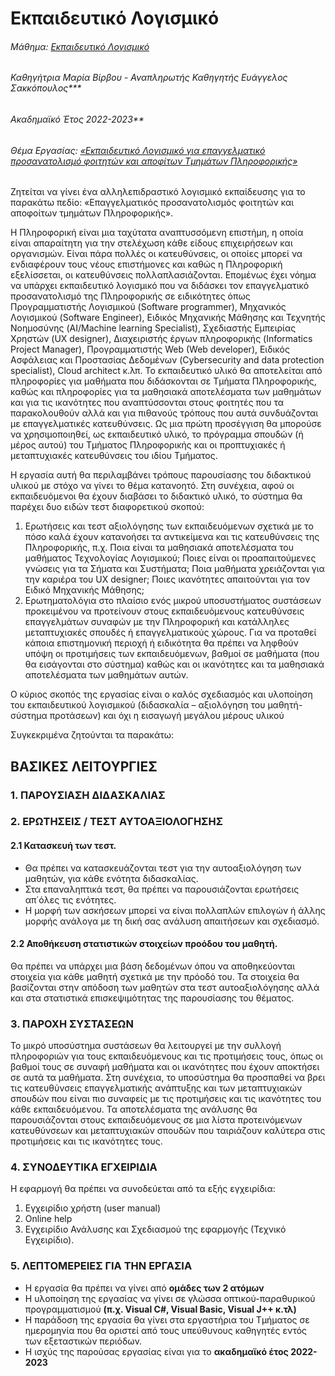 # Εκπαιδευτικό Λογισμικό

###### Μάθημα: <u>Εκπαιδευτικό Λογισμικό</u>
###### Καθηγήτρια Μαρία Βίρβου - Αναπληρωτής Καθηγητής Ευάγγελος Σακκόπουλος***
###### Ακαδημαϊκό Έτος 2022-2023**
###### Θέμα Εργασίας: <u>«Εκπαιδευτικό Λογισμικό για επαγγελματικό προσανατολισμό φοιτητών και αποφίτων Τμημάτων Πληροφορικής»</u>

Ζητείται να γίνει ένα αλληλεπιδραστικό λογισμικό εκπαίδευσης για το παρακάτω πεδίο: «Επαγγελματικός προσανατολισμός φοιτητών και αποφοίτων τμημάτων Πληροφορικής».

H Πληροφορική είναι μια ταχύτατα αναπτυσσόμενη επιστήμη, η οποία είναι απαραίτητη για την στελέχωση κάθε είδους επιχειρήσεων και οργανισμών. Είναι πάρα πολλές οι κατευθύνσεις, οι οποίες μπορεί να ενδιαφέρουν τους νέους επιστήμονες και καθώς η Πληροφορική εξελίσσεται, οι κατευθύνσεις πολλαπλασιάζονται. Επομένως έχει νόημα να υπάρχει εκπαιδευτικό λογισμικό που να διδάσκει τον επαγγελματικό προσανατολισμό της Πληροφορικής σε ειδικότητες όπως Προγραμματιστής Λογισμικού (Software programmer), Μηχανικός Λογισμικού (Software Engineer), Ειδικός Μηχανικής Μάθησης και Τεχνητής Νοημοσύνης (AI/Machine learning Specialist), Σχεδιαστής Εμπειρίας Χρηστών (UX designer), Διαχειριστής έργων πληροφορικής (Informatics Project Manager), Προγραμματιστής Web (Web developer), Ειδικός Ασφάλειας και Προστασίας Δεδομένων (Cybersecurity and data protection specialist), Cloud architect κ.λπ. Το εκπαιδευτικό υλικό θα αποτελείται από πληροφορίες για μαθήματα που διδάσκονται σε Τμήματα Πληροφορικής, καθώς και πληροφορίες για τα μαθησιακά αποτελέσματα των μαθημάτων και για τις ικανότητες που αναπτύσσονται στους φοιτητές που τα παρακολουθούν αλλά και για πιθανούς τρόπους που αυτά συνδυάζονται με επαγγελματικές κατευθύνσεις. Ως μια πρώτη προσέγγιση θα μπορούσε να χρησιμοποιηθεί, ως εκπαιδευτικό υλικό, το πρόγραμμα σπουδών (ή μέρος αυτού) του Τμήματος Πληροφορικής και οι προπτυχιακές ή μεταπτυχιακές κατευθύνσεις του ιδίου Τμήματος.

Η εργασία αυτή θα περιλαμβάνει τρόπους παρουσίασης του διδακτικού υλικού με στόχο να γίνει το θέμα κατανοητό. Στη συνέχεια, αφού οι εκπαιδευόμενοι θα έχουν διαβάσει το διδακτικό υλικό, το σύστημα θα παρέχει δυο ειδών τεστ διαφορετικού σκοπού:

1. Ερωτήσεις και τεστ αξιολόγησης των εκπαιδευόμενων σχετικά με το πόσο καλά έχουν κατανοήσει τα αντικείμενα και τις κατευθύνσεις της Πληροφορικής, π.χ. Ποια είναι τα μαθησιακά αποτελέσματα του μαθήματος Τεχνολογίας Λογισμικού; Ποιες είναι οι προαπαιτούμενες γνώσεις για τα Σήματα και Συστήματα; Ποια μαθήματα χρειάζονται για την καριέρα του UX designer; Ποιες ικανότητες απαιτούνται για τον Ειδικό Μηχανικής Μάθησης;
2. Ερωτηματολόγια στο πλαίσιο ενός μικρού υποσυστήματος συστάσεων προκειμένου να προτείνουν στους εκπαιδευόμενους κατευθύνσεις επαγγελμάτων συναφών με την Πληροφορική και κατάλληλες μεταπτυχιακές σπουδές ή επαγγελματικούς χώρους. Για να προταθεί κάποια επιστημονική περιοχή ή ειδικότητα θα πρέπει να ληφθούν υπόψη οι προτιμήσεις των εκπαιδευόμενων, βαθμοί σε μαθήματα (που θα εισάγονται στο σύστημα) καθώς και οι ικανότητες και τα μαθησιακά αποτελέσματα των μαθημάτων αυτών.

Ο κύριος σκοπός της εργασίας είναι ο καλός σχεδιασμός και υλοποίηση του εκπαιδευτικού λογισμικού (διδασκαλία – αξιολόγηση του μαθητή- σύστημα προτάσεων) και όχι η εισαγωγή μεγάλου μέρους υλικού

Συγκεκριμένα ζητούνται τα παρακάτω:

## ΒΑΣΙΚΕΣ ΛΕΙΤΟΥΡΓΙΕΣ

### 1. ΠΑΡΟΥΣΙΑΣΗ ΔΙΔΑΣΚΑΛΙΑΣ

### 2. ΕΡΩΤΗΣΕΙΣ / ΤΕΣΤ ΑΥΤΟΑΞΙΟΛΟΓΗΣΗΣ

#### 2.1 Κατασκευή των τεστ.
+ Θα πρέπει να κατασκευάζονται τεστ για την αυτοαξιολόγηση των μαθητών, για κάθε ενότητα διδασκαλίας.
+ Στα επαναληπτικά τεστ, θα πρέπει να παρουσιάζονται ερωτήσεις απ΄όλες τις ενότητες.
+ Η μορφή των ασκήσεων μπορεί να είναι πολλαπλών επιλογών ή άλλης μορφής ανάλογα με τη δική σας ανάλυση απαιτήσεων και σχεδιασμό.


#### 2.2 Αποθήκευση στατιστικών στοιχείων προόδου του μαθητή.
Θα πρέπει να υπάρχει μια βάση δεδομένων όπου να αποθηκεύονται στοιχεία για κάθε μαθητή σχετικά με την πρόοδό του. Τα στοιχεία θα βασίζονται στην απόδοση των μαθητών στα τεστ αυτοαξιολόγησης αλλά και στα στατιστικά επισκεψιμότητας της παρουσίασης του θέματος.

### 3. ΠΑΡΟΧΗ ΣΥΣΤΑΣΕΩΝ
Το μικρό υποσύστημα συστάσεων θα λειτουργεί με την συλλογή πληροφοριών για τους εκπαιδευόμενους και τις προτιμήσεις τους, όπως οι βαθμοί τους σε συναφή μαθήματα και οι ικανότητες που έχουν αποκτήσει σε αυτά τα μαθήματα. Στη συνέχεια, το υποσύστημα θα προσπαθεί να βρει τις κατευθύνσεις επαγγελματικής ανάπτυξης και των μεταπτυχιακών σπουδών που είναι πιο συναφείς με τις προτιμήσεις και τις ικανότητες του κάθε εκπαιδευόμενου. Τα αποτελέσματα της ανάλυσης θα παρουσιάζονται στους εκπαιδευόμενους σε μια λίστα προτεινόμενων κατευθύνσεων και μεταπτυχιακών σπουδών που ταιριάζουν καλύτερα στις προτιμήσεις και τις ικανότητες τους.

### 4. ΣΥΝΟΔΕΥΤΙΚΑ ΕΓΧΕΙΡΙΔΙΑ

H εφαρμογή θα πρέπει να συνοδεύεται από τα εξής εγχειρίδια:
1. Εγχειρίδιο χρήστη (user manual)
2. Online help
3. Εγχειρίδιο Ανάλυσης και Σχεδιασμού της εφαρμογής (Τεχνικό Εγχειρίδιο).

### 5. ΛΕΠΤΟΜΕΡΕΙΕΣ ΓΙΑ ΤΗΝ ΕΡΓΑΣΙΑ
+ H εργασία θα πρέπει να γίνει από **ομάδες των 2 ατόμων**
+ Η υλοποίηση της εργασίας να γίνει σε γλώσσα οπτικού-παραθυρικού προγραμματισμού **(π.χ. Visual C#, Visual Basic, Visual J++ κ.τλ)**
+ Η παράδοση της εργασία θα γίνει στα εργαστήρια του Τμήματος σε ημερομηνία που θα οριστεί από τους υπεύθυνους καθηγητές εντός των εξεταστικών περιόδων.
+ Η ισχύς της παρούσας εργασίας είναι για το **ακαδημαϊκό έτος 2022-2023**